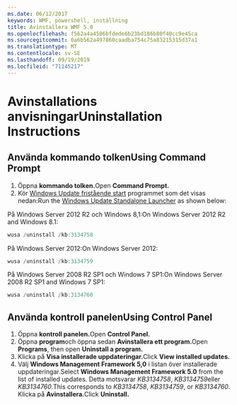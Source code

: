 ```yaml
---
ms.date: 06/12/2017
keywords: WMF, powershell, inställning
title: Avinstallera WMF 5.0
ms.openlocfilehash: f562a4a4506bfdede6b23bd186b80f40cc9e45ca
ms.sourcegitcommit: 0a6b562a497860caadba754c75a83215315d37a1
ms.translationtype: MT
ms.contentlocale: sv-SE
ms.lasthandoff: 09/19/2019
ms.locfileid: "71145217"
---
```

# <a name="uninstallation-instructions"></a><span data-ttu-id="7437c-103">Avinstallations anvisningar</span><span class="sxs-lookup"><span data-stu-id="7437c-103">Uninstallation Instructions</span></span>

## <a name="using-command-prompt"></a><span data-ttu-id="7437c-104">Använda kommando tolken</span><span class="sxs-lookup"><span data-stu-id="7437c-104">Using Command Prompt</span></span>

1. <span data-ttu-id="7437c-105">Öppna **kommando tolken.**</span><span class="sxs-lookup"><span data-stu-id="7437c-105">Open **Command Prompt.**</span></span>
2. <span data-ttu-id="7437c-106">Kör [Windows Update fristående start](https://support.microsoft.com/en-us/kb/934307) programmet som det visas nedan:</span><span class="sxs-lookup"><span data-stu-id="7437c-106">Run the [Windows Update Standalone Launcher](https://support.microsoft.com/en-us/kb/934307) as shown below:</span></span>

<span data-ttu-id="7437c-107">På Windows Server 2012 R2 och Windows 8,1:</span><span class="sxs-lookup"><span data-stu-id="7437c-107">On Windows Server 2012 R2 and Windows 8.1:</span></span>

```powershell
wusa /uninstall /kb:3134758
```

<span data-ttu-id="7437c-108">På Windows Server 2012:</span><span class="sxs-lookup"><span data-stu-id="7437c-108">On Windows Server 2012:</span></span>

```powershell
wusa /uninstall /kb:3134759
```

<span data-ttu-id="7437c-109">På Windows Server 2008 R2 SP1 och Windows 7 SP1:</span><span class="sxs-lookup"><span data-stu-id="7437c-109">On Windows Server 2008 R2 SP1 and Windows 7 SP1:</span></span>

```powershell
wusa /uninstall /kb:3134760
```

## <a name="using-control-panel"></a><span data-ttu-id="7437c-110">Använda kontroll panelen</span><span class="sxs-lookup"><span data-stu-id="7437c-110">Using Control Panel</span></span>

1. <span data-ttu-id="7437c-111">Öppna **kontroll panelen.**</span><span class="sxs-lookup"><span data-stu-id="7437c-111">Open **Control Panel.**</span></span>
2. <span data-ttu-id="7437c-112">Öppna **program**och öppna sedan **Avinstallera ett program.**</span><span class="sxs-lookup"><span data-stu-id="7437c-112">Open **Programs**, then open **Uninstall a program.**</span></span>
3. <span data-ttu-id="7437c-113">Klicka på **Visa installerade uppdateringar.**</span><span class="sxs-lookup"><span data-stu-id="7437c-113">Click **View installed updates.**</span></span>
4. <span data-ttu-id="7437c-114">Välj **Windows Management Framework 5,0** i listan över installerade uppdateringar.</span><span class="sxs-lookup"><span data-stu-id="7437c-114">Select **Windows Management Framework 5.0** from the list of installed updates.</span></span> <span data-ttu-id="7437c-115">Detta motsvarar *KB3134758*, *KB3134759*eller *KB3134760*.</span><span class="sxs-lookup"><span data-stu-id="7437c-115">This corresponds to *KB3134758*, *KB3134759*, or *KB3134760*.</span></span> <span data-ttu-id="7437c-116">Klicka på **Avinstallera.**</span><span class="sxs-lookup"><span data-stu-id="7437c-116">Click **Uninstall.**</span></span>
